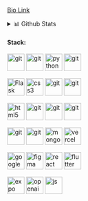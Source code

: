 

[Bio Link](https://zorawarpurohit.com)
 <details>
<summary>📊 Github Stats</summary>

<p align="center"> <img src="https://github-readme-stats.vercel.app/api?username=engagepy&show_icons=true&theme=tokyonight" alt="Zorawar Purohit | Stats" />

</details>
 

#### Stack:
<p align="left">
<img src="https://www.vectorlogo.zone/logos/amazon_aws/amazon_aws-icon.svg" alt="git" width="40" height="40"/>
<img src="https://www.vectorlogo.zone/logos/postgresql/postgresql-icon.svg" alt="git" width="40" height="40"/> 
<img src="https://cdn3.iconfinder.com/data/icons/logos-and-brands-adobe/512/267_Python-512.png" alt="python" width="40" height="40"/> 
<img src="https://www.vectorlogo.zone/logos/djangoproject/djangoproject-icon.svg" alt="git" width="40" height="40"/>
</p>

<p align="left">
<img src="https://img.icons8.com/nolan/128/flask.png" alt="Flask" width="40" height="40"/> 
<img src="https://upload.wikimedia.org/wikipedia/commons/thumb/d/d5/CSS3_logo_and_wordmark.svg/1200px-CSS3_logo_and_wordmark.svg.png" alt="css3" height="40"/> 
<img src="https://www.vectorlogo.zone/logos/git-scm/git-scm-icon.svg" alt="git" width="40" height="40"/>
<img src="https://www.vectorlogo.zone/logos/github/github-icon.svg" alt="git" width="40" height="40"/>

<p align="left"> 
<img src="https://upload.wikimedia.org/wikipedia/commons/thumb/6/61/HTML5_logo_and_wordmark.svg/512px-HTML5_logo_and_wordmark.svg.png" alt="html5" height="40"/> 
<img src="https://www.vectorlogo.zone/logos/shopify/shopify-icon.svg" alt="git" width="40" height="40"/>
<img src="https://www.vectorlogo.zone/logos/replit/replit-icon.svg" alt="git" width="40" height="40"/> 
<img src="https://www.vectorlogo.zone/logos/wordpress/wordpress-tile.svg" alt="git" width="40" height="40"/>
</p> 

<p align="left">
 <img src="https://www.vectorlogo.zone/logos/opencv/opencv-icon.svg" alt="git" width="40" height="40"/>
 <img src="https://www.vectorlogo.zone/logos/tensorflow/tensorflow-icon.svg" alt="git" width="40" height="40"/>
 <img src="https://www.vectorlogo.zone/logos/mongodb/mongodb-icon.svg" alt="mongo" width="40 height="40"/>
 <img src="https://github.com/engagepy/engagepy/assets/42845567/14bc56a1-7bb2-40cf-9618-1b8dd29bf9bb" alt="vercel" width="40" height="40"/>
</p>

<p align="left">
 <img src="https://www.vectorlogo.zone/logos/google_cloud/google_cloud-icon.svg" alt="google" width="40" height="40"/>
 <img src="https://www.vectorlogo.zone/logos/figma/figma-icon.svg" alt="figma" width="40" height="40"/>
 <img src="https://www.vectorlogo.zone/logos/reactjs/reactjs-icon.svg" alt="react" width="40" height="40"/>
 <img src="https://www.vectorlogo.zone/logos/flutterio/flutterio-icon.svg" alt="flutter" width="40" height="40"/>
</p>

<p align="left">
 <img src="https://www.vectorlogo.zone/logos/expoio/expoio-icon.svg" alt="expo" width="40" height="40"/>
 <img src="https://github.com/engagepy/engagepy/assets/42845567/03d40a12-a564-4572-b394-56491526036f" alt="openai" width="40" height="40"/>
<img src="https://www.vectorlogo.zone/logos/javascript/javascript-icon.svg" alt="js" width="40" height="40"/>
 
</p>
